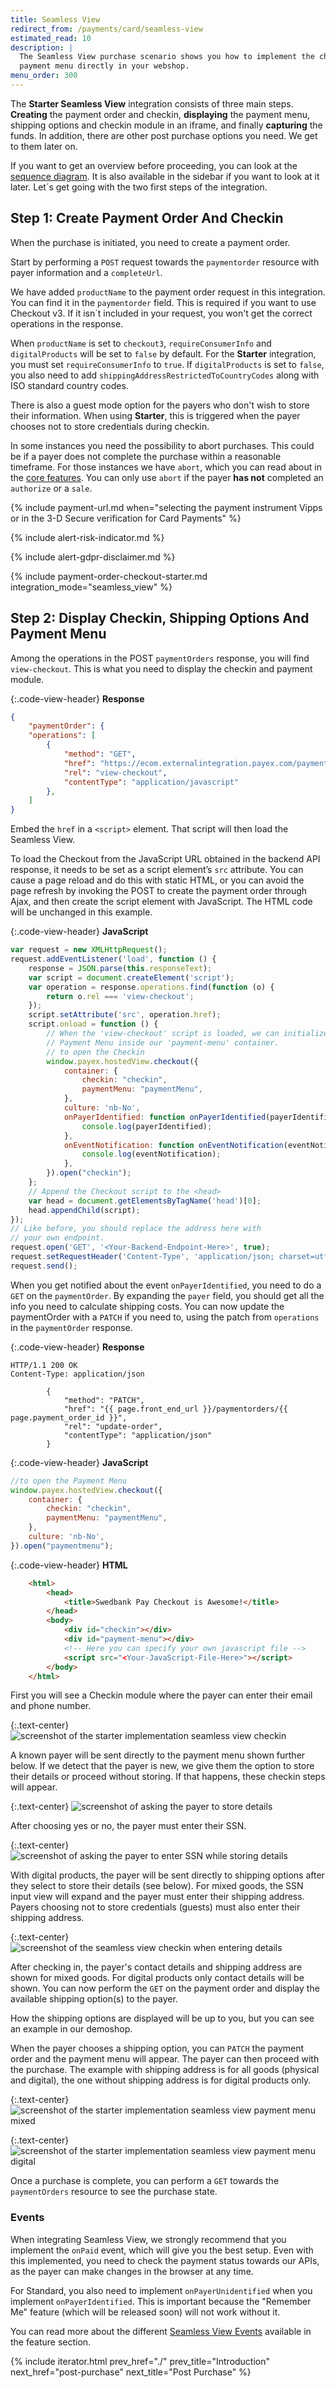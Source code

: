 ```yaml
---
title: Seamless View
redirect_from: /payments/card/seamless-view
estimated_read: 10
description: |
  The Seamless View purchase scenario shows you how to implement the checkin and
  payment menu directly in your webshop.
menu_order: 300
---
```


The **Starter Seamless View** integration consists of three main steps.
**Creating** the payment order and checkin, **displaying** the payment menu,
shipping options and checkin module in an iframe, and finally **capturing** the
funds. In addition, there are other post purchase options you need. We get to
them later on.

If you want to get an overview before proceeding, you can look at the
[sequence diagram][sequence-diagrams]. It is also available in the sidebar if
you want to look at it later. Let´s get going with the two first steps of the
integration.

## Step 1: Create Payment Order And Checkin

When the purchase is initiated, you need to create a payment order.

Start by performing a `POST` request towards the `paymentorder` resource
with payer information and a `completeUrl`.

We have added `productName` to the payment order request in this integration.
You can find it in the `paymentorder` field. This is required if you want to use
Checkout v3. If it isn´t included in your request, you won't get the correct
operations in the response.

When `productName` is set to `checkout3`, `requireConsumerInfo` and
`digitalProducts` will be set to `false` by default. For the **Starter**
integration, you must set `requireConsumerInfo` to `true`. If `digitalProducts`
is set to `false`, you also need to add
`shippingAddressRestrictedToCountryCodes` along with ISO standard country codes.

There is also a guest mode option for the payers who don't wish to store their
information. When using **Starter**, this is triggered when the payer chooses
not to store credentials during checkin.

In some instances you need the possibility to abort purchases. This could be if
a payer does not complete the purchase within a reasonable timeframe. For those
instances we have `abort`, which you can read about in the [core
features][abort-feature]. You can only use `abort` if the payer **has not**
completed an `authorize` or a `sale`.

{% include payment-url.md when="selecting the payment instrument Vipps or in the
3-D Secure verification for Card Payments" %}

{% include alert-risk-indicator.md %}

{% include alert-gdpr-disclaimer.md %}

{% include payment-order-checkout-starter.md integration_mode="seamless_view" %}

## Step 2: Display Checkin, Shipping Options And Payment Menu

Among the operations in the POST `paymentOrders` response, you will find
`view-checkout`. This is what you need to display the checkin and payment
module.

{:.code-view-header}
**Response**

```json
{
    "paymentOrder": {
    "operations": [
        {
            "method": "GET",
            "href": "https://ecom.externalintegration.payex.com/payment/core/js/px.payment.client.js?token=dd728a47e3ec7be442c98eafcfd9b0207377ce04c793407eb36d07faa69a32df&culture=sv-SE",
            "rel": "view-checkout",
            "contentType": "application/javascript"
        },
    ]
}
```

Embed the `href` in a `<script>` element. That script will then load the
Seamless View.

To load the Checkout from the JavaScript URL obtained in the backend API
response, it needs to be set as a script element’s `src` attribute. You can
cause a page reload and do this with static HTML, or you can avoid the page
refresh by invoking the POST to create the payment order through Ajax, and then
create the script element with JavaScript. The HTML code will be unchanged in
this example.

{:.code-view-header}
**JavaScript**

```js
var request = new XMLHttpRequest();
request.addEventListener('load', function () {
    response = JSON.parse(this.responseText);
    var script = document.createElement('script');
    var operation = response.operations.find(function (o) {
        return o.rel === 'view-checkout';
    });
    script.setAttribute('src', operation.href);
    script.onload = function () {
        // When the 'view-checkout' script is loaded, we can initialize the
        // Payment Menu inside our 'payment-menu' container.
        // to open the Checkin
        window.payex.hostedView.checkout({
            container: {
                checkin: "checkin",
                paymentMenu: "paymentMenu",
            },
            culture: 'nb-No',
            onPayerIdentified: function onPayerIdentified(payerIdentified) {
                console.log(payerIdentified);
            },
            onEventNotification: function onEventNotification(eventNotification) {
                console.log(eventNotification);
            },
        }).open("checkin");
    };
    // Append the Checkout script to the <head>
    var head = document.getElementsByTagName('head')[0];
    head.appendChild(script);
});
// Like before, you should replace the address here with
// your own endpoint.
request.open('GET', '<Your-Backend-Endpoint-Here>', true);
request.setRequestHeader('Content-Type', 'application/json; charset=utf-8');
request.send();
```

When you get notified about the event `onPayerIdentified`, you need to do a
`GET` on the `paymentOrder`. By expanding the `payer` field, you should get all
the info you need to calculate shipping costs. You can now update the
paymentOrder with a `PATCH` if you need to, using the patch from `operations` in
the `paymentOrder` response.

{:.code-view-header}
**Response**

```http
HTTP/1.1 200 OK
Content-Type: application/json

        {
            "method": "PATCH",
            "href": "{{ page.front_end_url }}/paymentorders/{{ page.payment_order_id }}",
            "rel": "update-order",
            "contentType": "application/json"
        }
```

{:.code-view-header}
**JavaScript**

```js
//to open the Payment Menu
window.payex.hostedView.checkout({
    container: {
        checkin: "checkin",
        paymentMenu: "paymentMenu",
    },
    culture: 'nb-No',
}).open("paymentmenu");
```

{:.code-view-header}
**HTML**

```html
    <html>
        <head>
            <title>Swedbank Pay Checkout is Awesome!</title>
        </head>
        <body>
            <div id="checkin"></div>
            <div id="payment-menu"></div>
            <!-- Here you can specify your own javascript file -->
            <script src="<Your-JavaScript-File-Here>"></script>
        </body>
    </html>
```

First you will see a Checkin module where the payer can enter their email and
phone number.

{:.text-center}
![screenshot of the starter implementation seamless view checkin][login-checkin]

A known payer will be sent directly to the payment menu shown further below. If
we detect that the payer is new, we give them the option to store their details
or proceed without storing. If that happens, these checkin steps will appear.

{:.text-center}
![screenshot of asking the payer to store details][checkin-new-payer]

After choosing yes or no, the payer must enter their SSN.

{:.text-center}
![screenshot of asking the payer to enter SSN while storing details][checkin-new-payer-ssn]

With digital products, the payer will be sent directly to shipping options after
they select to store their details (see below). For mixed goods, the SSN input
view will expand and the payer must enter their shipping address. Payers
choosing not to store credentials (guests) must also enter their shipping
address.

{:.text-center}
![screenshot of the seamless view checkin when entering details][checkin-enter-details-mixed]

After checking in, the payer's contact details and shipping address are shown
for mixed goods. For digital products only contact details will be shown. You
can now perform the `GET` on the payment order and display the available
shipping option(s) to the payer.

How the shipping options are displayed will be up to you, but you can see an
example in our demoshop.

When the payer chooses a shipping option, you can `PATCH` the payment order and
the payment menu will appear. The payer can then proceed with the purchase. The
example with shipping address is for all goods (physical and digital), the one
without shipping address is for digital products only.

{:.text-center}
![screenshot of the starter implementation seamless view payment menu mixed][seamless-payment-menu-mixed]

{:.text-center}
![screenshot of the starter implementation seamless view payment menu digital][seamless-payment-menu-digital]

Once a purchase is complete, you can perform a `GET` towards the `paymentOrders`
resource to see the purchase state.

### Events

When integrating Seamless View, we strongly recommend that you implement the
`onPaid` event, which will give you the best setup. Even with this implemented,
you need to check the payment status towards our APIs, as the payer can make
changes in the browser at any time.

For Standard, you also need to implement `onPayerUnidentified` when you
implement `onPayerIdentified`. This is important because the "Remember Me"
feature (which will be released soon) will not work without it.

You can read more about the different [Seamless View
Events][seamless-view-events] available in the feature section.

{% include iterator.html prev_href="./"
                         prev_title="Introduction"
                         next_href="post-purchase"
                         next_title="Post Purchase" %}

[abort-feature]: /checkout-v3/business/features/core/abort
[login-checkin]: /assets/img/checkout/authentication-redirect-checkin.png
[seamless-view-events]: /checkout-v3/business/features/technical-reference/seamless-view-events
[seamless-payment-menu-digital]: /assets/img/checkout/payment-menu-seamless-digital.png
[seamless-payment-menu-mixed]: /assets/img/checkout/payment-menu-seamless-mixed-products.png
[checkin-enter-details-mixed]: /assets/img/checkout/checkin-enter-shipping-address.png
[checkin-new-payer]: /assets/img/checkout/checkin-new-payer.png
[checkin-new-payer-ssn]: /assets/img/checkout/checkin-new-payer-ssn.png
[sequence-diagrams]: /checkout-v3/sequence-diagrams/#starter-seamless-view
